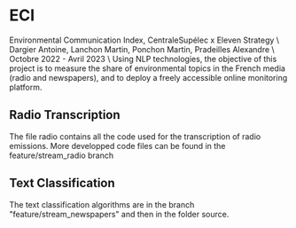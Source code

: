 # ECI
Environmental Communication Index, CentraleSupélec x Eleven Strategy \\
Dargier Antoine, Lanchon Martin, Ponchon Martin, Pradeilles Alexandre \\
Octobre 2022 - Avril 2023 \\
Using NLP technologies, the objective of this project is to measure the share of environmental topics in the French media (radio and newspapers), and to deploy a freely accessible online monitoring platform.

## Radio Transcription
The file radio contains all the code used for the transcription of radio emissions. More developped code files can be found in the feature/stream_radio branch

## Text Classification
The text classification algorithms are in the branch "feature/stream_newspapers" and then in the folder source.
